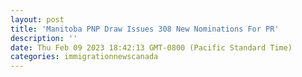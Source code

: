 ```yaml
---
layout: post
title: 'Manitoba PNP Draw Issues 308 New Nominations For PR'
description: ''
date: Thu Feb 09 2023 18:42:13 GMT-0800 (Pacific Standard Time)
categories: immigrationnewscanada
---
```


